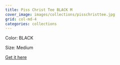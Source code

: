 ```yaml
---
title: Piss Christ Tee BLACK M
cover_image: images/collections/pisschristtee.jpg
grid: col-md-4
categories: collections
---
```


Color: BLACK

Size: Medium

[Get it here](http://www.ebay.com/itm/172877374462)
